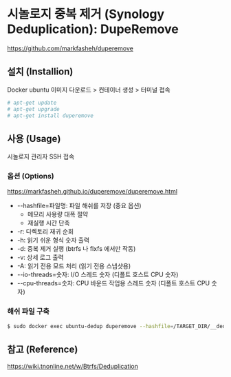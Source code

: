 # 시놀로지 중복 제거 (Synology Deduplication): DupeRemove

<https://github.com/markfasheh/duperemove>

## 설치 (Installion)

Docker ubuntu 이미지 다운로드 > 컨테이너 생성 > 터미널 접속

```bash
# apt-get update
# apt-get upgrade
# apt-get install duperemove
```

## 사용 (Usage)

시놀로지 관리자 SSH 접속

### 옵션 (Options)

<https://markfasheh.github.io/duperemove/duperemove.html>

* --hashfile=파일명: 파일 해쉬를 저장 (중요 옵션)
    * 메모리 사용량 대폭 절약
    * 재실행 시간 단축
* -r: 디렉토리 재귀 순회
* -h: 읽기 쉬운 형식 숫자 출력
* -d: 중복 제거 실행 (btrfs 나 flxfs 에서만 작동)
* -v: 상세 로그 출력
* -A: 읽기 전용 모드 처리 (읽기 전용 스냅샷용)
* --io-threads=숫자: I/O 스레드 숫자 (디폴트 호스트 CPU 숫자)
* --cpu-threads=숫자: CPU 바운드 작업용 스레드 숫자 (디폴트 호스트 CPU 숫자)

### 해쉬 파일 구축 

```bash
$ sudo docker exec ubuntu-dedup duperemove --hashfile=/TARGET_DIR/__dedup.hash -r /TARGET_DIR
```

## 참고 (Reference)

<https://wiki.tnonline.net/w/Btrfs/Deduplication>
